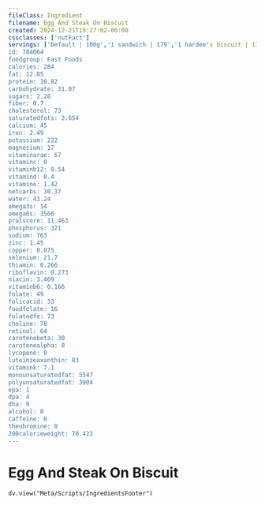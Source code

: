 ```yaml
---
fileClass: Ingredient
filename: Egg And Steak On Biscuit
created: 2024-12-21T19:27:02-06:00
cssclasses: ['nutFact']
servings: ['Default | 100g','1 sandwich | 179','1 hardee's biscuit | 179']
id: 784064
foodgroup: Fast Foods
calories: 284
fat: 12.85
protein: 10.82
carbohydrate: 31.07
sugars: 2.28
fiber: 0.7
cholesterol: 73
saturatedfats: 2.654
calcium: 45
iron: 2.49
potassium: 222
magnesium: 17
vitaminarae: 67
vitaminc: 0
vitaminb12: 0.54
vitamind: 0.4
vitamine: 1.42
netcarbs: 30.37
water: 43.24
omega3s: 14
omega6s: 3566
pralscore: 11.463
phosphorus: 321
sodium: 763
zinc: 1.45
copper: 0.075
selenium: 21.7
thiamin: 0.266
riboflavin: 0.273
niacin: 3.409
vitaminb6: 0.166
folate: 49
folicacid: 33
foodfolate: 16
folatedfe: 73
choline: 78
retinol: 64
carotenebeta: 30
carotenealpha: 0
lycopene: 0
luteinzeaxanthin: 83
vitamink: 7.1
monounsaturatedfat: 5547
polyunsaturatedfat: 3904
epa: 1
dpa: 4
dha: 9
alcohol: 0
caffeine: 0
theobromine: 0
200calorieweight: 70.423
---
```


# Egg And Steak On Biscuit

```dataviewjs
dv.view("Meta/Scripts/IngredientsFooter")
```